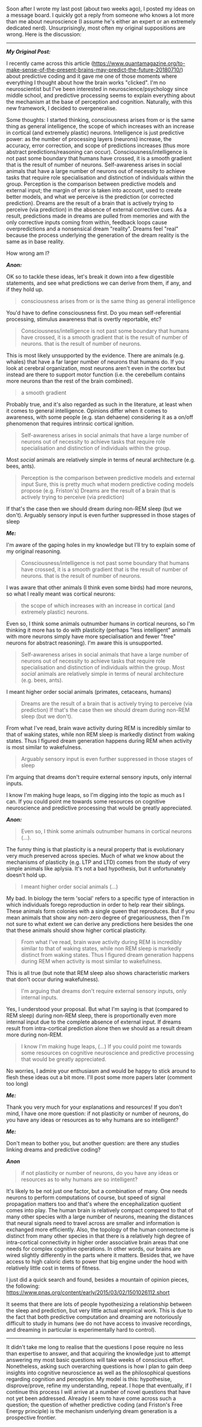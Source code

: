Soon after I wrote my last post (about two weeks ago), I posted my ideas on a message board.  I quickly got a reply from someone who knows a lot more than me about neuroscience (I assume he's either an expert or an extremely dedicated nerd).  Unsurprisingly, most often my original suppositions are wrong.  Here is the discussion:

---
***My Original Post:***

I recently came across this article (https://www.quantamagazine.org/to-make-sense-of-the-present-brains-may-predict-the-future-20180710/) about predictive coding and it gave me one of those moments where everything I thought about how the brain works "clicked". I'm no neuroscientist but I've been interested in neuroscience/psychology since middle school, and predictive processing seems to explain everything about the mechanism at the base of perception and cognition. Naturally, with this new framework, I decided to overgeneralise.

Some thoughts: 
I started thinking, consciousness arises from or is the same thing as general intelligence, the scope of which increases with an increase in cortical (and extremely plastic) neurons. Intelligence is just predictive power: as the number of processing layers (neurons) increase, the accuracy, error correction, and scope of predictions increases (thus more abstract predictions/reasoning can occur). Consciousness/intelligence is not past some boundary that humans have crossed, it is a smooth gradient that is the result of number of neurons. Self-awareness arises in social animals that have a large number of neurons out of necessity to achieve tasks that require role specialisation and distinction of individuals within the group.
Perception is the comparison between predictive models and external input; the margin of error is taken into account, used to create better models, and what we perceive is the prediction (or corrected prediction). Dreams are the result of a brain that is actively trying to perceive (via prediction) in the absence of external corrective cues. As a result, predictions made in dreams are pulled from memories and with the only corrective inputs coming from within, feedback loops cause overpredictions and a nonsensical dream "reality". Dreams feel "real" because the process underlying the generation of the dream reality is the same as in base reality. 

How wrong am I?

***Anon:***

OK so to tackle these ideas, let's break it down into a few digestible statements, and see what predictions we can derive from them, if any, and if they hold up.
>consciousness arises from or is the same thing as general intelligence

You'd have to define consciousness first. Do you mean self-referential processing, stimulus awareness that is overtly reportable, etc? 
>Consciousness/intelligence is not past some boundary that humans have crossed, it is a smooth gradient that is the result of number of neurons.
>that is the result of number of neurons.

This is most likely unsupported by the evidence. There are animals (e.g. whales) that have a far larger number of neurons that humans do. If you look at cerebral organization, most neurons aren't even in the cortex but instead are there to support motor function (i.e. the cerebellum contains more neurons than the rest of the brain combined). 
>a smooth gradient

Probably true, and it's also regarded as such in the literature, at least when it comes to general intelligence. Opinions differ when it comes to awareness, with some people (e.g. stan dehaene) considering it as a on/off phenomenon that requires intrinsic cortical ignition. 
>Self-awareness arises in social animals that have a large number of neurons out of necessity to achieve tasks that require role specialisation and distinction of individuals within the group.

Most *social* animals are relatively simple in terms of neural architecture (e.g. bees, ants). 
>Perception is the comparison between predictive models and external input
Sure, this is pretty much what modern predictive coding models propose (e.g. Friston's)
>Dreams are the result of a brain that is actively trying to perceive (via prediction)

If that's the case then we should dream during non-REM sleep (but we don't). Arguably sensory input is even further suppressed in those stages of sleep

***Me:***

I'm aware of the gaping holes in my knowledge but I'll try to explain some of my original reasoning.
>Consciousness/intelligence is not past some boundary that humans have crossed, it is a smooth gradient that is the result of number of neurons. 
>that is the result of number of neurons. 

I was aware that other animals (I think even some birds) had more neurons, so what I really meant was cortical neurons:
>the scope of which increases with an increase in cortical (and extremely plastic) neurons.

Even so, I think some animals outnumber humans in cortical neurons, so I'm thinking it more has to do with plasticity (perhaps "less intelligent" animals with more neurons simply have more specialisation and fewer "free" neurons for abstract reasoning). I'm aware this is unsupported.
>Self-awareness arises in social animals that have a large number of neurons out of necessity to achieve tasks that require role specialisation and distinction of individuals within the group.
>Most *social* animals are relatively simple in terms of neural architecture (e.g. bees, ants). 

I meant higher order social animals (primates, cetaceans, humans)
>Dreams are the result of a brain that is actively trying to perceive (via prediction)
>If that's the case then we should dream during non-REM sleep (but we don't). 

From what I've read, brain wave activity during REM is incredibly similar to that of waking states, while non REM sleep is markedly distinct from waking states. Thus I figured dream generation happens during REM when activity is most similar to wakefulness.
>Arguably sensory input is even further suppressed in those stages of sleep

I'm arguing that dreams don't require external sensory inputs, only internal inputs.

I know I'm making huge leaps, so I'm digging into the topic as much as I can. If you could point me towards some resources on cognitive neuroscience and predictive processing that would be greatly appreciated.

***Anon:***

>Even so, I think some animals outnumber humans in cortical neurons (...).

The funny thing is that plasticity is a neural property that is evolutionary very much preserved across species. Much of what we know about the mechanisms of plasticity (e.g. LTP and LTD) comes from the study of very simple animals like aplysia. It's not a bad hypothesis, but it unfortunately doesn't hold up.
>I meant higher order social animals (...)

My bad. In biology the term 'social' refers to a specific type of interaction in which individuals forego reproduction in order to help rear their siblings. These animals form colonies with a single queen that reproduces. But if you mean animals that show any non-zero degree of gregariousness, then I'm not sure to what extent we can derive any predictions here besides the one that these animals should show higher cortical plasticity. 
>From what I've read, brain wave activity during REM is incredibly similar to that of waking states, while non REM sleep is markedly distinct from waking states. Thus I figured dream generation happens during REM when activity is most similar to wakefulness.

This is all true (but note that REM sleep also shows characteristic markers that don't occur during wakefulness). 
>I'm arguing that dreams don't require external sensory inputs, only internal inputs.

Yes, I understood your proposal. But what I'm saying is that (compared to REM sleep) during non-REM sleep, there is proportionally even more internal input due to the complete absence of external input. If dreams result from intra-cortical prediction alone then we should as a result dream more during non-REM. 
>I know I'm making huge leaps, (...) If you could point me towards some resources on cognitive neuroscience and predictive processing that would be greatly appreciated.

No worries, I admire your enthusiasm and would be happy to stick around to flesh these ideas out a bit more. I'll post some more papers later (comment too long)

***Me:***

Thank you very much for your explanations and resources! If you don't mind, I have one more question: if not plasticity or number of neurons, do you have any ideas or resources as to why humans are so intelligent?

***Me:***

Don't mean to bother you, but another question: are there any studies linking dreams and predictive coding?

***Anon***

>if not plasticity or number of neurons, do you have any ideas or resources as to why humans are so intelligent?

It's likely to be not just one factor, but a combination of many. One needs neurons to perform computations of course, but speed of signal propagation matters too and that's where the encephalization quotient comes into play. The human brain is relatively compact compared to that of many other species with a large number of neurons, meaning the distances that neural signals need to travel across are smaller and information is exchanged more efficiently. Also, the topology of the human connectome is distinct from many other species in that there is a relatively high degree of intra-cortical connectivity in higher order associative brain areas that one needs for complex cognitive operations. In other words, our brains are wired slightly differently in the parts where it matters. Besides that, we have access to high caloric diets to power that big engine under the hood with relatively little cost in terms of fitness. 

I just did a quick search and found, besides a mountain of opinion pieces, the following:
https://www.pnas.org/content/early/2015/03/02/1501026112.short

It seems that there are lots of people hypothesizing a relationship between the sleep and prediction, but very little actual empirical work. This is due to the fact that both predictive computation and dreaming are notoriously difficult to study in humans (we do not have access to invasive recordings, and dreaming in particular is experimentally hard to control).

---

It didn't take me long to realise that the questions I pose require no less than expertise to answer, and that acquiring the knowledge just to attempt answering my most basic questions will take weeks of conscious effort.  Nonetheless, asking such overarching questions is how I plan to gain deep insights into cognitive neuroscience as well as the philosophical questions regarding cognition and perception.  My model is this: hypothesise, disprove/prove, refine my understanding, repeat.  I hope that eventually, if I continue this process I will arrive at a number of novel questions that have not yet been addressed.  Already I seem to have come across such a question; the question of whether predictive coding (and Friston's Free Energy principle) is the mechanism underlying dream generation is a prospective frontier.

